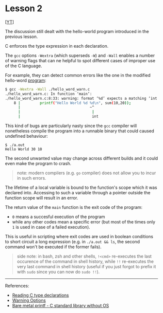 # Lesson 2

[[YT](https://www.youtube.com/watch?v=Z84vlG1RRtg)]

The discussion still dealt with the hello-world program introduced in the previous lesson. 

C enforces the type expression in each declaration.

The `gcc` options `-Wextra` (which superseds `-W`) and `-Wall` enables a number of warning flags that can ne helpful to spot different cases of improper use of the C language.

For example, they can detect common errors like the one in the modified hello-word [program](./hello_word_warn.c):
```bash
$ gcc -Wextra -Wall ./hello_word_warn.c 
./hello_word_warn.c: In function ‘main’:
./hello_word_warn.c:8:33: warning: format ‘%d’ expects a matching ‘int’ argument [-Wformat=]
    8 |         printf("Hello World %d %d\n", sum(10,20));
      |                                ~^
      |                                 |
      |                                 int
```

This kind of bugs are particularly nasty since the `gcc` compiler will nonetheless compile the program into a runnable binary that could caused undefined behaviour:
```
$ ./a.out 
Hello World 30 10
```

The second unwanted value may change across different builds and it could even make the program to crash. 

> note: modern compilers (e.g. `go` compiler) does not allow you to incur in such errors.

The lifetime of a local variable is bound to the function's scope which it was declared into. Accessing to such a variable through a pointer outside the function scope will result in an error.

The return value of the `main` function is the exit code of the program:
- `0` means a succesful execution of the program
- while any other codes mean a specific error (but most of the times only `1` is used in case of a failed execution).

This is useful in scripting where exit codes are used in boolean conditions to short circuit a long expression (e.g. in `./a.out && ls`, the second command won't be executed if the former fails).


> side note: in bash, zsh and other shells, `!<cmd>` re-executes the last occurence of the command in shell history, while `!!` re-executes the very last command in shell history (useful if you just forgot to prefix it with `sudo` since you can now do `sudo !!`). 


---

References:

- [Reading C type declarations](http://www.unixwiz.net/techtips/reading-cdecl.html)
- [Warning Options](https://gcc.gnu.org/onlinedocs/gcc/Warning-Options.html)
- [Bare metal printf - C standard library without OS](https://popovicu.com/posts/bare-metal-printf/)